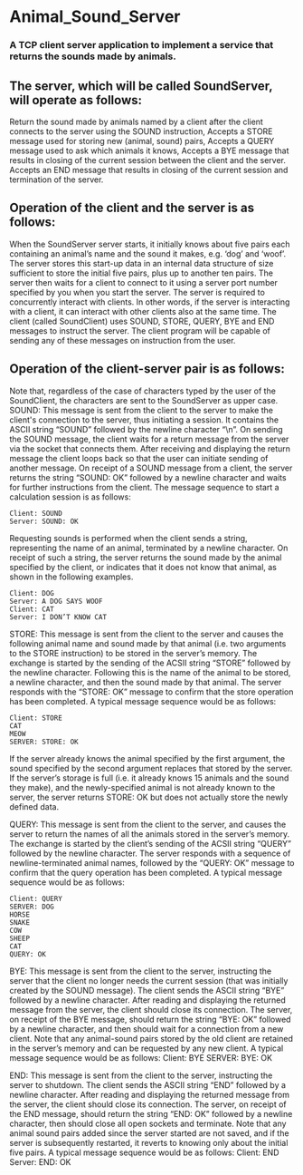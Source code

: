 # Animal_Sound_Server

### A TCP client server application to implement a service that returns the sounds made by animals.
## The server, which will be called SoundServer, will operate as follows:
  Return the sound made by animals named by a client after the client connects to the server using the SOUND instruction,
  Accepts a STORE message used for storing new (animal, sound) pairs,
  Accepts a QUERY message used to ask which animals it knows,
  Accepts a BYE message that results in closing of the current session between the client and the server.
  Accepts an END message that results in closing of the current session and termination of the server.
  
## Operation of the client and the server is as follows:
  When the SoundServer server starts, it initially knows about five pairs each containing an animal’s name and the sound it makes, e.g. ‘dog’ and ‘woof’. The server stores this start-up data in an internal data structure of size sufficient to store the initial five pairs, plus up to another ten pairs. The server then waits for a client to connect to it using a server port number specified by you when you start the server. The server is required to concurrently interact with clients. In other words, if the server is interacting with a client, it can interact with other clients also at the same time.
  The client (called SoundClient) uses SOUND, STORE, QUERY, BYE and END messages to instruct the server. The client program will be capable of sending any of these messages on instruction from the user.
  
  
## Operation of the client-server pair is as follows:
Note that, regardless of the case of characters typed by the user of the SoundClient, the characters are sent to the SoundServer as upper case.
    SOUND: This message is sent from the client to the server to make the client's connection to the server, thus initiating a session. It contains the ASCII string “SOUND” followed by the newline character “\n”. On sending the SOUND message, the client waits for a return message from the server via the socket that connects them. After receiving and displaying the return message the client loops back so that the user can initiate sending of another message.
    On receipt of a SOUND message from a client, the server returns the string “SOUND: OK” followed by a newline character and waits for further instructions from the client. The message sequence to start a calculation session is as follows: 
    
    Client: SOUND
    Server: SOUND: OK
  
Requesting sounds is performed when the client sends a string, representing the name of an animal, terminated by a newline character. On receipt of such a string, the server returns the sound made by the animal specified by the client, or indicates that it does not know that animal, as shown in the following examples.
  
    Client: DOG
    Server: A DOG SAYS WOOF
    Client: CAT
    Server: I DON’T KNOW CAT
  
  STORE: This message is sent from the client to the server and causes the following animal name and sound made by that animal (i.e. two arguments to the STORE instruction) to be stored in the server’s memory. The exchange is started by the sending of the ACSII string “STORE” followed by the newline character. Following this is the name of the animal to be stored, a newline character, and then the sound made by that animal. The server responds with the “STORE: OK” message to confirm that the store operation has been completed.
  A typical message sequence would be as follows:
  
    Client: STORE
    CAT
    MEOW
    SERVER: STORE: OK
  
  If the server already knows the animal specified by the first argument, the sound specified by the second argument replaces that stored by the server. If the server’s storage is full (i.e. it already knows 15 animals and the sound they make), and the newly-specified animal is not already known to the server, the server returns STORE: OK but does not actually store the newly defined data.
  
  QUERY:  This message is sent from the client to the server, and causes the server to return the names of all the animals stored in the server’s memory. The exchange is started by the client’s sending of the ACSII string “QUERY” followed by the newline character. The server responds with a sequence of newline-terminated animal names, followed by the “QUERY: OK” message to confirm that the query operation has been completed.
A typical message sequence would be as follows:
  
    Client: QUERY
    SERVER: DOG
    HORSE
    SNAKE
    COW
    SHEEP
    CAT
    QUERY: OK
  
  BYE: This message is sent from the client to the server, instructing the server that the client no longer needs the current session (that was initially created by the SOUND message). The client sends the ASCII string “BYE” followed by a newline character. After reading and displaying the returned message from the server, the client should close its connection. The server, on receipt of the BYE message, should return the string “BYE: OK” followed by a newline character, and then should wait for a connection from a new client. Note that any animal-sound pairs stored by the old client are retained in the server’s memory and can be requested by any new client.
A typical message sequence would be as follows:
    Client: BYE 
    SERVER: BYE: OK
  
  END:  This message is sent from the client to the server, instructing the server to shutdown. The client sends the ASCII string “END” followed by a newline character. After reading and displaying the returned message from the server, the client should close its connection. The server, on receipt of the END message, should return the string “END: OK” followed by a newline character, then should close all open sockets and terminate. Note that any animal sound pairs added since the server started are not saved, and if the server is subsequently restarted, it reverts to knowing only about the initial five pairs.
A typical message sequence would be as follows:
    Client: END
    Server: END: OK
